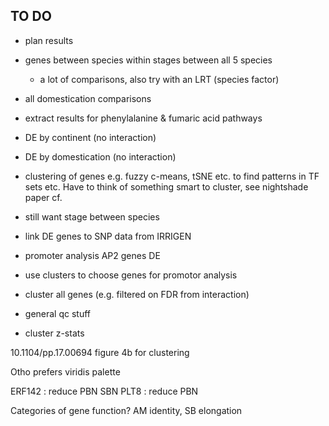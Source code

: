 
## TO DO

- plan results
- genes between species within stages between all 5 species
     - a lot of comparisons, also try with an LRT (species factor)
- all domestication comparisons
- extract results for phenylalanine & fumaric acid pathways
- DE by continent (no interaction)
- DE by domestication (no interaction)
- clustering of genes e.g. fuzzy c-means, tSNE etc. to find patterns in TF sets etc. Have to think of something smart to cluster, see nightshade paper cf.
- still want stage between species

- link DE genes to SNP data from IRRIGEN
- promoter analysis AP2 genes DE
- use clusters to choose genes for promotor analysis

- cluster all genes (e.g. filtered on FDR from interaction)
- general qc stuff
- cluster z-stats

10.1104/pp.17.00694 figure 4b for clustering

Otho prefers viridis palette

ERF142 : reduce PBN SBN
PLT8 : reduce PBN

Categories of gene function? AM identity, SB elongation


